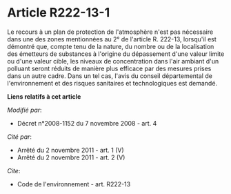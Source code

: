# Article R222-13-1

Le recours à un plan de protection de l'atmosphère n'est pas nécessaire dans une des zones mentionnées au 2° de l'article R.
222-13, lorsqu'il est démontré que, compte tenu de la nature, du nombre ou de la localisation des émetteurs de substances à
l'origine du dépassement d'une valeur limite ou d'une valeur cible, les niveaux de concentration dans l'air ambiant d'un
polluant seront réduits de manière plus efficace par des mesures prises dans un autre cadre. Dans un tel cas, l'avis du
conseil départemental de l'environnement et des risques sanitaires et technologiques est demandé.

**Liens relatifs à cet article**

_Modifié par_:

  - Décret n°2008-1152 du 7 novembre 2008 - art. 4

_Cité par_:

  - Arrêté du 2 novembre 2011 - art. 1 (V)
  - Arrêté du 2 novembre 2011 - art. 2 (V)

_Cite_:

  - Code de l'environnement - art. R222-13

